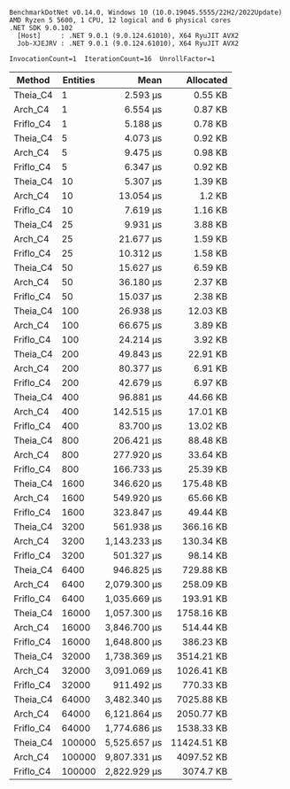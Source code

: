 ```

BenchmarkDotNet v0.14.0, Windows 10 (10.0.19045.5555/22H2/2022Update)
AMD Ryzen 5 5600, 1 CPU, 12 logical and 6 physical cores
.NET SDK 9.0.102
  [Host]     : .NET 9.0.1 (9.0.124.61010), X64 RyuJIT AVX2
  Job-XJEJRV : .NET 9.0.1 (9.0.124.61010), X64 RyuJIT AVX2

InvocationCount=1  IterationCount=16  UnrollFactor=1  

```
| Method    | Entities | Mean         | Allocated   |
|---------- |--------- |-------------:|------------:|
| Theia_C4  | 1        |     2.593 μs |     0.55 KB |
| Arch_C4   | 1        |     6.554 μs |     0.87 KB |
| Friflo_C4 | 1        |     5.188 μs |     0.78 KB |
| Theia_C4  | 5        |     4.073 μs |     0.92 KB |
| Arch_C4   | 5        |     9.475 μs |     0.98 KB |
| Friflo_C4 | 5        |     6.347 μs |     0.92 KB |
| Theia_C4  | 10       |     5.307 μs |     1.39 KB |
| Arch_C4   | 10       |    13.054 μs |      1.2 KB |
| Friflo_C4 | 10       |     7.619 μs |     1.16 KB |
| Theia_C4  | 25       |     9.931 μs |     3.88 KB |
| Arch_C4   | 25       |    21.677 μs |     1.59 KB |
| Friflo_C4 | 25       |    10.312 μs |     1.58 KB |
| Theia_C4  | 50       |    15.627 μs |     6.59 KB |
| Arch_C4   | 50       |    36.180 μs |     2.37 KB |
| Friflo_C4 | 50       |    15.037 μs |     2.38 KB |
| Theia_C4  | 100      |    26.938 μs |    12.03 KB |
| Arch_C4   | 100      |    66.675 μs |     3.89 KB |
| Friflo_C4 | 100      |    24.214 μs |     3.92 KB |
| Theia_C4  | 200      |    49.843 μs |    22.91 KB |
| Arch_C4   | 200      |    80.377 μs |     6.91 KB |
| Friflo_C4 | 200      |    42.679 μs |     6.97 KB |
| Theia_C4  | 400      |    96.881 μs |    44.66 KB |
| Arch_C4   | 400      |   142.515 μs |    17.01 KB |
| Friflo_C4 | 400      |    83.700 μs |    13.02 KB |
| Theia_C4  | 800      |   206.421 μs |    88.48 KB |
| Arch_C4   | 800      |   277.920 μs |    33.64 KB |
| Friflo_C4 | 800      |   166.733 μs |    25.39 KB |
| Theia_C4  | 1600     |   346.620 μs |   175.48 KB |
| Arch_C4   | 1600     |   549.920 μs |    65.66 KB |
| Friflo_C4 | 1600     |   323.847 μs |    49.44 KB |
| Theia_C4  | 3200     |   561.938 μs |   366.16 KB |
| Arch_C4   | 3200     | 1,143.233 μs |   130.34 KB |
| Friflo_C4 | 3200     |   501.327 μs |    98.14 KB |
| Theia_C4  | 6400     |   946.825 μs |   729.88 KB |
| Arch_C4   | 6400     | 2,079.300 μs |   258.09 KB |
| Friflo_C4 | 6400     | 1,035.669 μs |   193.91 KB |
| Theia_C4  | 16000    | 1,057.300 μs |  1758.16 KB |
| Arch_C4   | 16000    | 3,846.700 μs |   514.44 KB |
| Friflo_C4 | 16000    | 1,648.800 μs |   386.23 KB |
| Theia_C4  | 32000    | 1,738.369 μs |  3514.21 KB |
| Arch_C4   | 32000    | 3,091.069 μs |  1026.41 KB |
| Friflo_C4 | 32000    |   911.492 μs |   770.33 KB |
| Theia_C4  | 64000    | 3,482.340 μs |  7025.88 KB |
| Arch_C4   | 64000    | 6,121.864 μs |  2050.77 KB |
| Friflo_C4 | 64000    | 1,774.686 μs |  1538.33 KB |
| Theia_C4  | 100000   | 5,525.657 μs | 11424.51 KB |
| Arch_C4   | 100000   | 9,807.331 μs |  4097.52 KB |
| Friflo_C4 | 100000   | 2,822.929 μs |   3074.7 KB |
